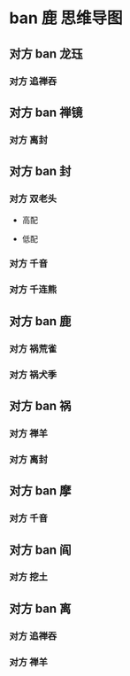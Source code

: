 # ban 鹿 思维导图

## 对方 ban 龙珏

### 对方 追禅吞

<ShikigamiGroupRow
  :args1="['禅心云外镜', '鬼王酒吞童子', '流光追月神', ['时曜泷夜叉姬', '龙珏'], '任意']"
  :args2="['神启荒', '封阳君', '帝释天', ['千姬', '因幡辉夜姬'], ['面灵气', '大夜摩天阎魔', '云外镜']]"
/>

## 对方 ban 禅镜

### 对方 离封

<ShikigamiGroupRow
  :args1="['不知火', '封阳君', '祸津神', ['初翎山风', '渺念萤草', '时曜泷夜叉姬'], ['猫川', '心狩鬼女红叶', '大夜摩天阎魔']]"
  :args2="['神启荒', '荒骷髅', '祸津神', '心友犬神', ['（一速）天剑韧心鬼切','巡音流歌','大夜摩天阎魔']]"
  oname1='源博雅'
/>

## 对方 ban 封

### 对方 双老头

- 高配

  <ShikigamiGroupRow
    :args1="['晨晖惠比寿', '晨晖惠比寿', ['云外镜', '大夜摩天阎魔', '阎魔'], ['神酿星熊童子', '荒骷髅', '须佐之男'], '任意']"
    :args2="'大夜摩天阎魔|不知火|纺愿缘结神|麓铭大岳丸,遥念烟烟罗,猫川|坂田银时,季,神酿星熊童子,祸津神'"
  />

- 低配

  <ShikigamiGroupRow
    :args1="['晨晖惠比寿', '晨晖惠比寿', ['云外镜', '大夜摩天阎魔', '阎魔'], ['神酿星熊童子', '荒骷髅', '须佐之男'], '任意']"
    :args2="'禅心云外镜|鬼王酒吞童子|时曜泷夜叉姬|面灵气|千姬,遥念烟烟罗,白藏主'"
  />

### 对方 千音

<ShikigamiGroupRow
  :args1="['鲸汐千姬', '初音未来', ['龙珏', '泷'], ['龙吟铃鹿御前', '苍风一目连'], '任意']"
  :args2="'大夜摩天阎魔|神启荒|入内雀|泷,祸津神|神酿星熊童子,天剑韧心鬼切'"
/>

### 对方 千连熊

<ShikigamiGroupRow
  :args1="['千姬', '一目连', '神酿星熊童子', ['云外镜', '鬼王酒吞童子'], ['龙珏', '大天狗', '心狩鬼女红叶']]"
  :args2="'大夜摩天阎魔|神启荒|帝释天|言灵|天剑韧心鬼切,祸津神,入内雀'"
/>

## 对方 ban 鹿

### 对方 祸荒雀

<ShikigamiGroupRow
  :args1="['神启荒', '荒骷髅', '封阳君', '鲸汐千姬', ['言灵', '神酿星熊童子', '大夜摩天阎魔']]"
  :args2="['神启荒', '荒骷髅', '封阳君', ['言灵', '大夜摩天阎魔'], ['因幡辉夜姬', '鲸汐千姬']]"
/>

### 对方 祸犬季

<ShikigamiGroupRow
  :args1="['祸津神', '心友犬神', '季', '鬼金羊', '巡音流歌']"
  :args2="['神启荒', '祸津神', '入内雀', '铃彦姬', ['御馔津', '大夜摩天阎魔', '骁浪荒川之主']]"
/>

## 对方 ban 祸

### 对方 禅羊

<ShikigamiGroupRow
  :args1="'禅心云外镜|鬼金羊|泷|遥念烟烟罗|大夜摩天阎魔,须佐之男,言灵,心友犬神'"
  :args2="['神启荒', '帝释天', '封阳君', ['因幡辉夜姬', '千姬'], ['大夜摩天阎魔', '面灵气', '云外镜']]"
/>

### 对方 离封

<ShikigamiGroupRow
  :args1="'不知火|封阳君|猫川|初翎山风|心友犬神,心狩鬼女红叶,大夜摩天阎魔'"
  :args2="'神启荒|一目连|大夜摩天阎魔|封阳君,天剑韧心鬼切|心友犬神'"
/>

## 对方 ban 摩

### 对方 千音

<ShikigamiGroupRow
  :args1="['鲸汐千姬', '初音未来', ['龙珏', '泷'], ['龙吟铃鹿御前', '苍风一目连'], '任意']"
  :args2="'神启荒|入内雀|言灵|泷,祸津神|神酿星熊童子,天剑韧心鬼切'"
/>

## 对方 ban 阎

### 对方 挖土

<ShikigamiGroupRow
  :args1="['因幡辉夜姬', '八岐大蛇', '时曜泷夜叉姬', ['禅心云外镜', '妖琴师'], ['祸津神', '卑弥呼']]"
  :args2="['神启荒', '入内雀', '大夜摩天阎魔', '泷', ['遥念烟烟罗', '神酿星熊童子']]"
/>

## 对方 ban 离

### 对方 追禅吞

<ShikigamiGroupRow
  :args1="['禅心云外镜', '鬼王酒吞童子', '流光追月神', ['时曜泷夜叉姬', '龙珏'], '任意']"
  :args2="['神启荒', '封阳君', '帝释天', ['千姬', '因幡辉夜姬'], ['面灵气', '大夜摩天阎魔', '云外镜']]"
/>

### 对方 禅羊

<ShikigamiGroupRow
  :args1="'禅心云外镜|鬼金羊|泷|遥念烟烟罗|大夜摩天阎魔,须佐之男,言灵,心友犬神'"
  :args2="['神启荒', '帝释天', '封阳君', ['因幡辉夜姬', '千姬'], ['大夜摩天阎魔', '面灵气', '云外镜']]"
/>
